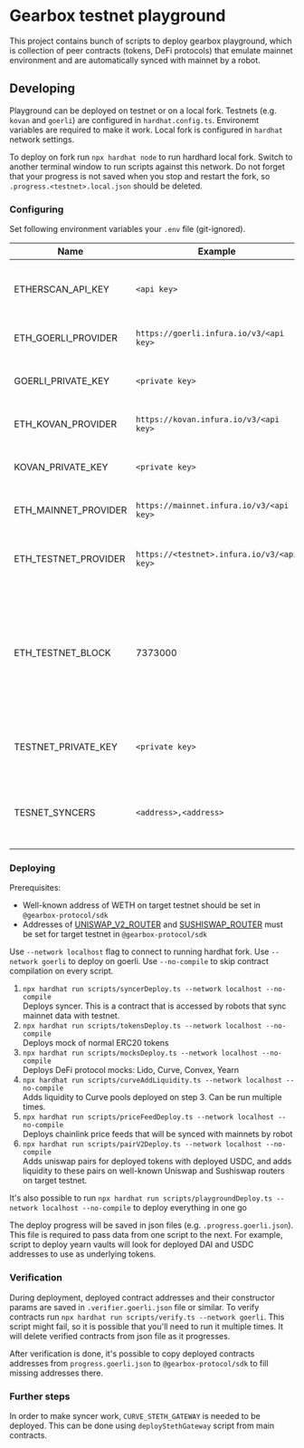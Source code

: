 # Gearbox testnet playground

This project contains bunch of scripts to deploy gearbox playground, which is collection of peer contracts (tokens, DeFi protocols) that emulate mainnet environment and are automatically synced with mainnet by a robot.

## Developing

Playground can be deployed on testnet or on a local fork. Testnets (e.g. `kovan` and `goerli`) are configured in `hardhat.config.ts`. Environemt variables are required to make it work. Local fork is configured in `hardhat` network settings.

To deploy on fork run `npx hardhat node` to run hardhard local fork. Switch to another terminal window to run scripts against this network. Do not forget that your progress is not saved when you stop and restart the fork, so `.progress.<testnet>.local.json` should be deleted.

### Configuring

Set following environment variables your `.env` file (git-ignored).

| Name                 | Example                                    | Description                                                                                               |
| -------------------- | ------------------------------------------ | --------------------------------------------------------------------------------------------------------- |
| ETHERSCAN_API_KEY    | `<api key>`                                | Etherscan API key, required to verify contracts                                                           |
| ETH_GOERLI_PROVIDER  | `https://goerli.infura.io/v3/<api key>`    | Node url for goerli network                                                                               |
| GOERLI_PRIVATE_KEY   | `<private key>`                            | Deployer private key for goerli network                                                                   |
| ETH_KOVAN_PROVIDER   | `https://kovan.infura.io/v3/<api key>`     | Node url for kovan network                                                                                |
| KOVAN_PRIVATE_KEY    | `<private key>`                            | Deployer private key for kovan network                                                                    |
| ETH_MAINNET_PROVIDER | `https://mainnet.infura.io/v3/<api key>`   | Node url for main network                                                                                 |
| ETH_TESTNET_PROVIDER | `https://<testnet>.infura.io/v3/<api key>` | Node to fork local hardhat network from                                                                   |
| ETH_TESTNET_BLOCK    | 7373000                                    | Optionally set fork block number, this helps with getting same addresses every time you restart the fork. |
| TESTNET_PRIVATE_KEY  | `<private key>`                            | Deployer private key for local hardhat fork                                                               |
| TESNET_SYNCERS       | `<address>,<address>`                      | Comma-separated addresses that will be allowed to use Syncer                                              |

### Deploying

Prerequisites:

- Well-known address of WETH on target testnet should be set in `@gearbox-protocol/sdk`
- Addresses of [UNISWAP_V2_ROUTER](https://docs.uniswap.org/protocol/V2/reference/smart-contracts/router-02) and [SUSHISWAP_ROUTER](https://dev.sushi.com/docs/Developers/Deployment%20Addresses#testnets-goerli--kovan--rinkeby--ropsten) must be set for target testnet in `@gearbox-protocol/sdk`

Use `--network localhost` flag to connect to running hardhat fork. Use `--network goerli` to deploy on goerli. Use `--no-compile` to skip contract compilation on every script.

1. `npx hardhat run scripts/syncerDeploy.ts --network localhost --no-compile`  
   Deploys syncer. This is a contract that is accessed by robots that sync mainnet data with testnet.
2. `npx hardhat run scripts/tokensDeploy.ts --network localhost --no-compile`  
   Deploys mock of normal ERC20 tokens
3. `npx hardhat run scripts/mocksDeploy.ts --network localhost --no-compile`  
   Deploys DeFi protocol mocks: Lido, Curve, Convex, Yearn
4. `npx hardhat run scripts/curveAddLiquidity.ts --network localhost --no-compile`  
   Adds liquidity to Curve pools deployed on step 3. Can be run multiple times.
5. `npx hardhat run scripts/priceFeedDeploy.ts --network localhost --no-compile`  
   Deploys chainlink price feeds that will be synced with mainnets by robot
6. `npx hardhat run scripts/pairV2Deploy.ts --network localhost --no-compile`  
   Adds uniswap pairs for deployed tokens with deployed USDC, and adds liquidity to these pairs on well-known Uniswap and Sushiswap routers on target testnet.

It's also possible to run `npx hardhat run scripts/playgroundDeploy.ts --network localhost --no-compile` to deploy everything in one go

The deploy progress will be saved in json files (e.g. `.progress.goerli.json`). This file is required to pass data from one script to the next. For example, script to deploy yearn vaults will look for deployed DAI and USDC addresses to use as underlying tokens.

### Verification

During deployment, deployed contract addresses and their constructor params are saved in `.verifier.goerli.json` file or similar. To verify contracts run `npx hardhat run scripts/verify.ts --network goerli`. This script might fail, so it is possible that you'll need to run it multiple times. It will delete verified contracts from json file as it progresses.

After verification is done, it's possible to copy deployed contracts addresses from `progress.goerli.json` to `@gearbox-protocol/sdk` to fill missing addresses there.

### Further steps

In order to make syncer work, `CURVE_STETH_GATEWAY` is needed to be deployed. This can be done using `deployStethGateway` script from main contracts.
